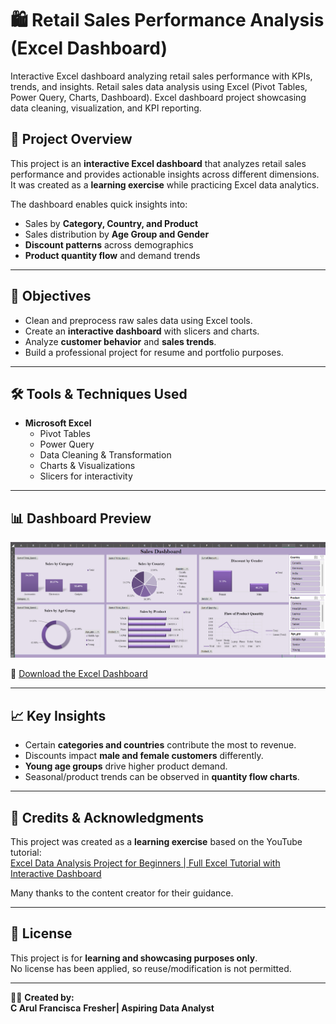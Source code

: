# 🛍️ Retail Sales Performance Analysis (Excel Dashboard)
Interactive Excel dashboard analyzing retail sales performance with KPIs, trends, and insights.  Retail sales data analysis using Excel (Pivot Tables, Power Query, Charts, Dashboard).  Excel dashboard project showcasing data cleaning, visualization, and KPI reporting.

## 📌 Project Overview
This project is an **interactive Excel dashboard** that analyzes retail sales performance and provides actionable insights across different dimensions.  
It was created as a **learning exercise** while practicing Excel data analytics.

The dashboard enables quick insights into:
- Sales by **Category, Country, and Product**
- Sales distribution by **Age Group and Gender**
- **Discount patterns** across demographics
- **Product quantity flow** and demand trends

---

## 🎯 Objectives
- Clean and preprocess raw sales data using Excel tools.  
- Create an **interactive dashboard** with slicers and charts.  
- Analyze **customer behavior** and **sales trends**.  
- Build a professional project for resume and portfolio purposes.  

---

## 🛠 Tools & Techniques Used
- **Microsoft Excel**
  - Pivot Tables  
  - Power Query  
  - Data Cleaning & Transformation  
  - Charts & Visualizations  
  - Slicers for interactivity  

---

## 📊 Dashboard Preview
![Dashboard Screenshot](Dashboard_preview.png)

🔗 [Download the Excel Dashboard](Retail_Sales_Dashboard.xlsx)

---

## 📈 Key Insights
- Certain **categories and countries** contribute the most to revenue.  
- Discounts impact **male and female customers** differently.  
- **Young age groups** drive higher product demand.  
- Seasonal/product trends can be observed in **quantity flow charts**.  

---

## 🙌 Credits & Acknowledgments
This project was created as a **learning exercise** based on the YouTube tutorial:  
[Excel Data Analysis Project for Beginners | Full Excel Tutorial with Interactive Dashboard](https://youtu.be/Gi0wCy2byY8)  

Many thanks to the content creator for their guidance.  

---

## 📜 License
This project is for **learning and showcasing purposes only**.  
No license has been applied, so reuse/modification is not permitted.  

---

👩‍💻 **Created by:**  
**C Arul Francisca** 
**Fresher| Aspiring Data Analyst**  
